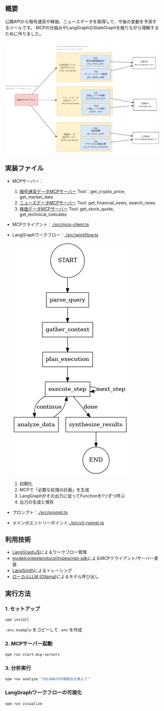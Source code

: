 ## 概要
公開APIから暗号通貨や株価、ニュースデータを取得して、今後の変動を予測するツールです。
MCPの仕組みやLangGraphのStateGraphを触りながら理解するために作りました。

![MCP構成図イメージ](./docs/image.png)

## 実装ファイル
- MCPサーバー：
    1. [暗号通貨データMCPサーバー](./src/mcp/crypto-server.ts)
        Tool：get_crypto_price, get_market_data
    2. [ニュースデータMCPサーバー](./src/mcp/news-server.ts)
        Tool: get_financial_news, search_news
    3. [株価データMCPサーバー](./src/mcp/stock-server.ts)
        Tool: get_stock_quote, get_technical_indicates
- MCPクライアント：[./src/mcp-client.ts](./src/mcp-client.ts)
- LangGraphワークフロー：[./src/workflow.ts](./src/workflow.ts)

    ![StateGraph](./src/visualize/output/workflow.png)
    1. 初期化
    2. MCPで「必要な処理の計画」を生成
    3. LangGraphがその出力に従ってFunctionを1つずつ呼ぶ
    4. 出力の生成と保存
- プロンプト：[./src/prompt.ts](./src/prompts.ts)
- メインのエントリーポイント:[./src/cli-runner.ts](./src/cli-runner.ts)

## 利用技術
- [LangGraphJS](https://github.com/langchain-ai/langgraphjs)によるワークフロー管理
- [modelcontextprotocol/typescript-sdk](https://github.com/modelcontextprotocol/typescript-sdk)によるMCPクライアント/サーバー実装
- [LangSmith](https://www.langchain.com/langsmith)によるトレーシング
- [ローカルLLM (Ollama)](https://github.com/ollama/ollama)によるモデル呼び出し

## 実行方法

### 1. セットアップ
```bash
npm install
```

`.env.example` をコピーして `.env` を作成

### 2. MCPサーバー起動
```bash
npm run start-mcp-servers
```

### 3. 分析実行
```bash
npm run analyze "SOLANAの市場動向を教えて"
```

### LangGraphワークフローの可視化
```bash
npm run visualize
```